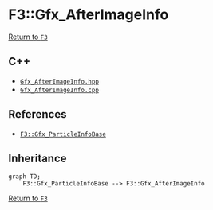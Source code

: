 # F3::Gfx_AfterImageInfo

[Return to `F3`](/docs/F3.md)

## C++

- [`Gfx_AfterImageInfo.hpp`](/c++/include/Gfx_AfterImageInfo.hpp)
- [`Gfx_AfterImageInfo.cpp`](/c++/source/Gfx_AfterImageInfo.cpp)

## References

- [`F3::Gfx_ParticleInfoBase`](/docs/F3/Gfx_ParticleInfoBase.md)

## Inheritance

```mermaid
graph TD;
    F3::Gfx_ParticleInfoBase --> F3::Gfx_AfterImageInfo
```

[Return to `F3`](/docs/F3.md)